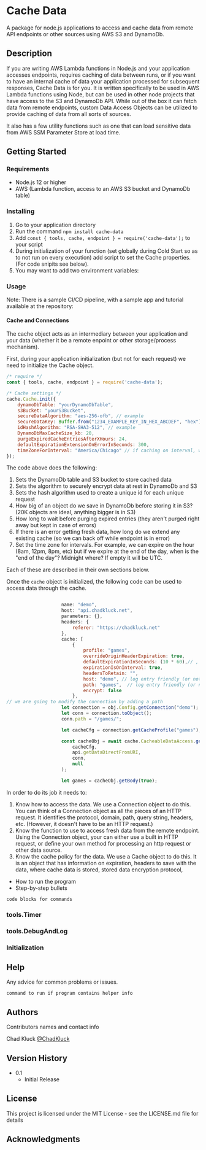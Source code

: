 # Cache Data

A package for node.js applications to access and cache data from remote API endpoints or other sources using AWS S3 and DynamoDb.

## Description

If you are writing AWS Lambda functions in Node.js and your application accesses endpoints, requires caching of data between runs, or if you want to have an internal cache of data your application processed for subsequent responses, Cache Data is for you. It is written specifically to be used in AWS Lambda functions using Node, but can be used in other node projects that have access to the S3 and DynamoDb API. While out of the box it can fetch data from remote endpoints, custom Data Access Objects can be utilized to provide caching of data from all sorts of sources.

It also has a few utility functions such as one that can load sensitive data from AWS SSM Parameter Store at load time.

## Getting Started

### Requirements

* Node.js 12 or higher
* AWS (Lambda function, access to an AWS S3 bucket and DynamoDb table)

### Installing

1. Go to your application directory
2. Run the command `npm install cache-data`
3. Add `const { tools, cache, endpoint } = require('cache-data');` to your script
4. During initialization of your function (set globally during Cold Start so as to not run on every execution) add script to set the Cache properties. (For code snipits see below).
5. You may want to add two environment variables:

### Usage

Note: There is a sample CI/CD pipeline, with a sample app and tutorial available at the repository: 

#### Cache and Connections

The cache object acts as an intermediary between your application and your data (whether it be a remote enpoint or other storage/process mechanism).

First, during your application initialization (but not for each request) we need to initialize the Cache object.

```js
/* require */
const { tools, cache, endpoint } = require('cache-data');

/* Cache settings */
cache.Cache.init({
	dynamoDbTable: "yourDynamoDbTable",
	s3Bucket: "yourS3Bucket",
	secureDataAlgorithm: "aes-256-ofb", // example
	secureDataKey: Buffer.from("1234_EXAMPLE_KEY_IN_HEX_ABCDEF", "hex"),
	idHashAlgorithm: "RSA-SHA3-512", // example
	DynamoDbMaxCacheSize_kb: 20,
	purgeExpiredCacheEntriesAfterXHours: 24,
	defaultExpirationExtensionOnErrorInSeconds: 300,
	timeZoneForInterval: "America/Chicago" // if caching on interval, we need a timezone to account for calculating hours, days, and weeks. List: https://en.wikipedia.org/wiki/List_of_tz_database_time_zones
});
```

The code above does the following:

1. Sets the DynamoDb table and S3 bucket to store cached data
2. Sets the algorithm to securely encrypt data at rest in DynamoDb and S3
3. Sets the hash algorithm used to create a unique id for each unique request
4. How big of an object do we save in DynamoDb before storing it in S3? (20K objects are ideal, anything bigger is in S3)
5. How long to wait before purging expired entries (they aren't purged right away but kept in case of errors)
6. If there is an error getting fresh data, how long do we extend any existing cache (so we can back off while endpoint is in error)
7. Set the time zone for intervals. For example, we can expire on the hour (8am, 12pm, 8pm, etc) but if we expire at the end of the day, when is the "end of the day"? Midnight where? If empty it will be UTC.

Each of these are described in their own sections below.

Once the `cache` object is initialized, the following code can be used to access data through the cache.

```js

					name: "demo",
					host: "api.chadkluck.net",
					parameters: {},
					headers: {
						referer: "https://chadkluck.net"
					},
					cache: [
						{
							profile: "games",
							overrideOriginHeaderExpiration: true, 
							defaultExpirationInSeconds: (10 * 60),// , // 10 minutes
							expirationIsOnInterval: true,
							headersToRetain: "",
							host: "demo", // log entry friendly (or not)
							path: "games",  // log entry friendly (or not)
							encrypt: false
						},
// we are going to modify the connection by adding a path
					let connection = obj.Config.getConnection("demo");
					let conn = connection.toObject();
					conn.path = "/games/";

					let cacheCfg = connection.getCacheProfile("games");

					const cacheObj = await cache.CacheableDataAccess.getData(
						cacheCfg, 
						api.getDataDirectFromURI,
						conn, 
						null
					);

					let games = cacheObj.getBody(true);
```

In order to do its job it needs to:

1. Know how to access the data. We use a Connection object to do this. You can think of a Connection object as all the pieces of an HTTP request. It identifies the protocol, domain, path, query string, headers, etc. (However, it doesn't have to be an HTTP request.)
2. Know the function to use to access fresh data from the remote endpoint. Using the Connection object, your can either use a built in HTTP request, or define your own method for processing an http request or other data source.
3. Know the cache policy for the data. We use a Cache object to do this. It is an object that has information on expiration, headers to save with the data, where cache data is stored, stored data encryption protocol, 

* How to run the program
* Step-by-step bullets
```
code blocks for commands
```

### tools.Timer


### tools.DebugAndLog


### Initialization


## Help

Any advice for common problems or issues.
```
command to run if program contains helper info
```

## Authors

Contributors names and contact info

Chad Kluck 
[@ChadKluck](https://twitter.com/chadkluck)

## Version History

* 0.1
    * Initial Release

## License

This project is licensed under the MIT License - see the LICENSE.md file for details

## Acknowledgments
